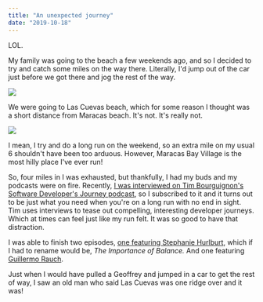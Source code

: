 ```yaml
---
title: "An unexpected journey"
date: "2019-10-18"
---
```


LOL.

My family was going to the beach a few weekends ago, and so I decided to try and catch some miles on the way there. Literally, I'd jump out of the car just before we got there and jog the rest of the way.

![](https://lh3.googleusercontent.com/SBRrFYN8U3Tdi3aPKD8V0Wf1scRuUboBhuNWj_hKOJf_KpPvm5CY1Qr9KOjyK2chI4aZ5K5AvbJgRktXqMcotQy4SGOOSeHKatBQrW0Ox1Q1Fqgno-z0caMlMNixXTAL8WvSTqltuh9wmV66uxuOjLk-t0prbatX5b-fGhKQitkkt34q3nZc2WaYWmIecoLX3gWIrWsT86kfg1LHNc-4v_jwVHvi6PZU2yPB5V1W-O9_EyQ3IZD6t644veOTpOTHciHaFzZzp2tTonnZ8pQ4vfjqXa84Exmst7dZAGOUnXFMItBEoGMQLOxY4TD4EwRLy-AnCGNTF_RflP8wMX-R12-x7L37BGqRGh3XSh_b7yZ-jw5NPFUJp5ipk-M_ZH4a3LTgE_64-mS_wo0onwp0aLP0ZLspKqXWKdD8FuV7oPqI1g1sldevPLP3jQsWThAYyu8LOTOQ1Puh_FK9QHHDI95Q_pLjd9bKOYxgvS-3taTaAc3D5rsXxI0AUTu7PH0sNABHqbbMjryaZih6o2cg9cGZdXbGZDk7-uT2byxZeFndUY5q2zNlnQAgZ5IpnccHIdGsO-qGconpXgX3U8ivkqIs-CvNHskdmZj7c6S1IGNKM-x6I0YXQcvYcEofXS9PlZIWIp1kEPM2wrUHhc3fMh9pX-kcjB0JwnuO9Z-B1DzewqIgBWIJTrE=w277-h208-no)

We were going to Las Cuevas beach, which for some reason I thought was a short distance from Maracas beach. It's not. It's really not.

![](https://irwinium.files.wordpress.com/2019/10/image.png?w=1024)

I mean, I try and do a long run on the weekend, so an extra mile on my usual 6 shouldn't have been too arduous. However, Maracas Bay Village is the most hilly place I've ever run!

So, four miles in I was exhausted, but thankfully, I had my buds and my podcasts were on fire. Recently, [I was interviewed on Tim Bourguignon's Software Developer's Journey podcast](http://podcast.devjourney.info/190346/1833373-71-irwin-williams-found-his-perfect-spot), so I subscribed to it and it turns out to be just what you need when you're on a long run with no end in sight. Tim uses interviews to tease out compelling, interesting developer journeys. Which at times can feel just like my run felt. It was so good to have that distraction.

I was able to finish two episodes, [one featuring Stephanie Hurlburt](http://podcast.devjourney.info/190346/1507696-63-stephanie-hurlburt-encourages-us-to-be-social-techies), which if I had to rename would be, _The Importance of Balance._ And one featuring [Guillermo Rauch](http://podcast.devjourney.info/190346/1523548-64-guillermo-rauch-learned-with-communities).

Just when I would have pulled a Geoffrey and jumped in a car to get the rest of way, I saw an old man who said Las Cuevas was one ridge over and it was!
